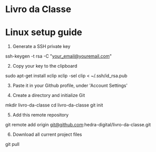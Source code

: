 Livro da Classe
===============

# Linux setup guide

1) Generate a SSH private key

  ssh-keygen -t rsa -C "your_email@youremail.com"

2) Copy your key to the clipboard

  sudo apt-get install xclip
  xclip -sel clip < ~/.ssh/id_rsa.pub

3) Paste it in your Github profile, under 'Account Settings'

4) Create a directory and initialize Git

  mkdir livro-da-classe
  cd livro-da-classe
  git init

5) Add this remote repository

  git remote add origin git@github.com:hedra-digital/livro-da-classe.git

6) Download all current project files

  git pull